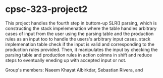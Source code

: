 # cpsc-323-project2

This project handles the fourth step in buttom-up SLR() parsing, which is constructing the stack impelemenation where the table handles arbitrary cases of input from the user using the parsing table and the production rules as an input too to handle the users's arbitrary input cases. stack implemenation table check if the input is valid and corresponding to the production rules provided. Then, it manipulates the input by checking the parsing table and production rules in action colmns in shift and reduce steps to eventually eneding up with accepted input or not.

Group's members: Naeem Khayat Albirkdar, Sebastian Rivera, and  
